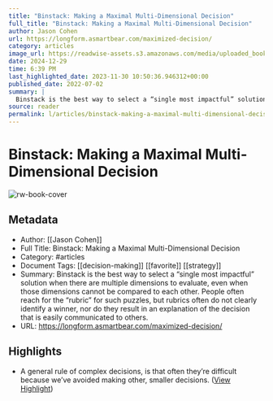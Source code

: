 ```yaml
---
title: "Binstack: Making a Maximal Multi-Dimensional Decision"
full_title: "Binstack: Making a Maximal Multi-Dimensional Decision"
author: Jason Cohen
url: https://longform.asmartbear.com/maximized-decision/
category: articles
image_url: https://readwise-assets.s3.amazonaws.com/media/uploaded_book_covers/profile_276497/thumbnail-1200w_5VVmu29.png
date: 2024-12-29
time: 6:39 PM
last_highlighted_date: 2023-11-30 10:50:36.946312+00:00
published_date: 2022-07-02
summary: |
  Binstack is the best way to select a “single most impactful” solution when there are multiple dimensions to evaluate, even when those dimensions cannot be compared to each other. People often reach for the “rubric” for such puzzles, but rubrics often do not clearly identify a winner, nor do they result in an explanation of the decision that is easily communicated to others.
source: reader
permalink: l/articles/binstack-making-a-maximal-multi-dimensional-decision
---
```

# Binstack: Making a Maximal Multi-Dimensional Decision

![rw-book-cover](https://readwise-assets.s3.amazonaws.com/media/uploaded_book_covers/profile_276497/thumbnail-1200w_5VVmu29.png)

## Metadata
- Author: [[Jason Cohen]]
- Full Title: Binstack: Making a Maximal Multi-Dimensional Decision
- Category: #articles
- Document Tags: [[decision-making]] [[favorite]] [[strategy]] 
- Summary: Binstack is the best way to select a “single most impactful” solution when there are multiple dimensions to evaluate, even when those dimensions cannot be compared to each other. People often reach for the “rubric” for such puzzles, but rubrics often do not clearly identify a winner, nor do they result in an explanation of the decision that is easily communicated to others.
- URL: https://longform.asmartbear.com/maximized-decision/

## Highlights
- A general rule of complex decisions, is that often they’re difficult because we’ve avoided making other, smaller decisions. ([View Highlight](https://read.readwise.io/read/01hgfxm6ejtyj06gw3nnc6vwsz))



